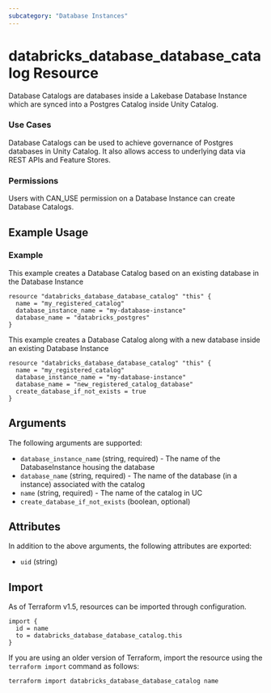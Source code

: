 ```yaml
---
subcategory: "Database Instances"
---
```

# databricks_database_database_catalog Resource
Database Catalogs are databases inside a Lakebase Database Instance which are synced into a Postgres Catalog inside Unity Catalog.

### Use Cases

Database Catalogs can be used to achieve governance of Postgres databases in Unity Catalog. It also allows access to underlying data via REST APIs and Feature Stores.

### Permissions

Users with CAN_USE permission on a Database Instance can create Database Catalogs.

## Example Usage
### Example

This example creates a Database Catalog based on an existing database in the Database Instance
```hcl
resource "databricks_database_database_catalog" "this" {
  name = "my_registered_catalog"
  database_instance_name = "my-database-instance"
  database_name = "databricks_postgres"
}
```

This example creates a Database Catalog along with a new database inside an existing Database Instance
```hcl
resource "databricks_database_database_catalog" "this" {
  name = "my_registered_catalog"
  database_instance_name = "my-database-instance"
  database_name = "new_registered_catalog_database"
  create_database_if_not_exists = true
}
```

## Arguments
The following arguments are supported:
* `database_instance_name` (string, required) - The name of the DatabaseInstance housing the database
* `database_name` (string, required) - The name of the database (in a instance) associated with the catalog
* `name` (string, required) - The name of the catalog in UC
* `create_database_if_not_exists` (boolean, optional)



## Attributes
In addition to the above arguments, the following attributes are exported:
* `uid` (string)

## Import
As of Terraform v1.5, resources can be imported through configuration.
```hcl
import {
  id = name
  to = databricks_database_database_catalog.this
}
```

If you are using an older version of Terraform, import the resource using the `terraform import` command as follows:
```sh
terraform import databricks_database_database_catalog name
```